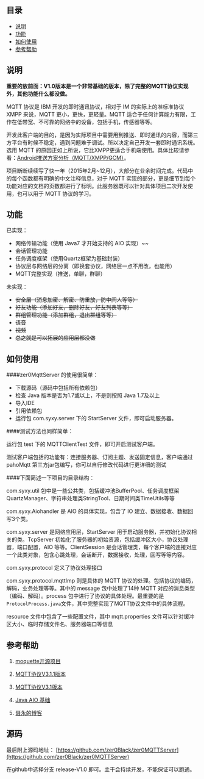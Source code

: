 ## 目录
* [说明](#1)
* [功能](#2)
* [如何使用](#3)
* [参考帮助](#4)

## <a name="1">说明</a>
**重要的放前面：V1.0版本是一个非常基础的版本，除了完整的MQTT协议实现外，其他功能什么都没做。**

MQTT 协议是 IBM 开发的即时通讯协议，相对于 IM 的实际上的准标准协议 XMPP 来说，MQTT 更小，更快，更轻量。MQTT 适合于任何计算能力有限，工作在低带宽、不可靠的网络中的设备，包括手机，传感器等等。

开发此客户端的目的，是因为实际项目中需要用到推送、即时通讯的内容，而第三方平台有时候不稳定，遇到问题难于调试。所以决定自己开发一套即时通讯系统。选用 MQTT 的原因正如上所说，它比XMPP更适合手机端使用。具体比较请参看：[Android推送方案分析（MQTT/XMPP/GCM）](http://m.oschina.net/blog/82059)。

项目断断续续写了快一年（2015年2月~12月），大部分在业余时间完成。代码中的每个函数都有明确的中文注释信息，对于 MQTT 实现的部分，更是细节到每个功能对应的文档的页数都进行了标明。此服务器既可以针对具体项目二次开发使用，也可以用于 MQTT 协议的学习。

## <a name="2">功能</a>
已实现：
* 网络传输功能（使用 Java7 才开始支持的 AIO 实现）~~
* 会话管理功能
* 任务调度框架（使用Quartz框架为基础封装）
* 协议层与网络层的分离（即换套协议，网络层一点不用改，也能用）
* MQTT完整实现（推送，单聊，群聊）


未实现：
* ~~安全层（消息加密、解密、防重放，防中间人等等）~~
* ~~好友功能（添加好友，删除好友，好友列表等等）~~
* ~~群组管理功能（添加群组，退出群组等等）~~
* ~~语音~~
* ~~视频~~
* ~~总之就是可以拓展的应用层都没做~~

## <a name="3">如何使用</a>
####zer0MqttServer 的使用很简单：
* 下载源码（源码中包括所有依赖包）
* 检查 Java 版本是否为1.7或以上，不是则按照 Java 1.7及以上
* 导入IDE
* 引用依赖包
* 运行包 com.syxy.server 下的 StartServer 文件，即可启动服务器。

####测试方法也同样简单：

运行包 test 下的 MQTTClientTest 文件，即可开启测试客户端。

测试客户端包括的功能有：连接服务器、订阅主题、发送固定信息，客户端通过 pahoMqtt 第三方jar包编写，你可以自行修改代码进行更详细的测试

####下面简述一下项目的目录结构：

com.syxy.util 包中是一些公共类，包括缓冲池BufferPool、任务调度框架QuartzManager、字符串处理类StringTool、日期时间类TimeUtils等等

com.syxy.Aiohandler 是 AIO 的具体实现，包含了 IO 建立、数据接收、数据回写3个类。

com.syxy.server 是网络应用层，StartServer 用于启动服务器，并初始化协议相关的类。TcpServer 初始化了服务器的初始资源，包括缓冲区大小，协议处理器，端口配置，AIO 等等。ClientSession 是会话管理类，每个客户端的连接对应一个此类对象，包含心跳处理，会话断开，数据接收，处理，回写等等内容。

com.syxy.protocol 定义了协议处理接口

com.syxy.protocol.mqttImp 则是具体的 MQTT 协议的处理。包括协议的编码，解码，业务处理等等。其中的 message 包中处理了14种 MQTT 对应的消息类型（编码、解码）。process 包中进行了协议的具体处理。最重要的是```ProtocolProcess.java```文件，其中完整实现了MQTT协议文件中的具体流程。

resource 文件中包含了一些配置文件，其中 mqtt.properties 文件可以针对缓冲区大小、临时存储文件名、服务器端口等信息

## <a name="4">参考帮助</a>

1. [moquette开源项目](https://github.com/andsel/moquette)

2. [MQTT协议V3.1.1版本](http://docs.oasis-open.org/mqtt/mqtt/v3.1.1/os/mqtt-v3.1.1-os.pdf)

3. [MQTT协议V3.1版本](http://www.ibm.com/developerworks/webservices/library/ws-mqtt/ws-mqtt-pdf.pdf)

4. [Java AIO 基础](http://lxy2330.iteye.com/blog/1122849)

5. [聂永的博客](http://www.blogjava.net/yongboy/)

## <a name="5">源码</a>
最后附上源码地址： [https://github.com/zer0Black/zer0MQTTServer](https://github.com/zer0Black/zer0MQTTServer)

在github中选择分支 release-V1.0 即可。主干会持续开发，不能保证可以跑通。
